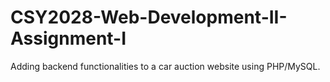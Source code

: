 # CSY2028-Web-Development-II-Assignment-I
Adding backend functionalities to a car auction website using PHP/MySQL.
